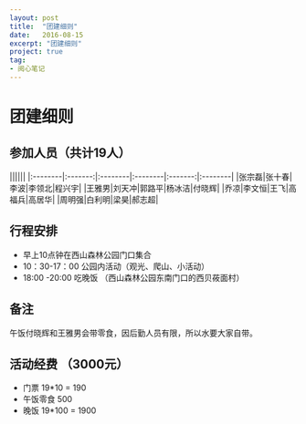 ```yaml
---
layout: post
title:  "团建细则"
date:   2016-08-15
excerpt: "团建细则"
project: true
tag:
- 阅心笔记 
---
```


# 团建细则

## 参加人员（共计19人）

||||||
|:--------|:-------:|:--------|:--------|:-------:|:--------|
|张宗磊|张十春|李波|李领北|程兴宇|
|王雅男|刘天冲|郭路平|杨冰洁|付晓辉|
|乔凉|李文恒|王飞|高福兵|高居华|
|周明强|白利明|梁昊|郝志超|

## 行程安排

* 早上10点钟在西山森林公园门口集合
* 10：30-17：00 公园内活动（观光、爬山、小活动）
* 18:00 -20:00 吃晚饭 （西山森林公园东南门口的西贝莜面村）

## 备注

午饭付晓辉和王雅男会带零食，因后勤人员有限，所以水要大家自带。

## 活动经费 （3000元）

* 门票 19*10 = 190
* 午饭零食 500
* 晚饭 19*100 = 1900

## 
